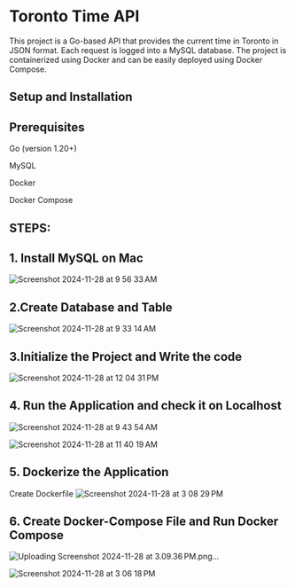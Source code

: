 # Toronto Time API
This project is a Go-based API that provides the current time in Toronto in JSON format. Each request is logged into a MySQL database. The project is containerized using Docker and can be easily deployed using Docker Compose.

##
## Setup and Installation

## Prerequisites

Go (version 1.20+)

MySQL

Docker

Docker Compose

##

## STEPS:

## 1. Install MySQL on Mac
![Screenshot 2024-11-28 at 9 56 33 AM](https://github.com/user-attachments/assets/f18b3cd4-c1d4-41b7-b45c-ea0fa1ce21fd)



## 2.Create Database and Table
![Screenshot 2024-11-28 at 9 33 14 AM](https://github.com/user-attachments/assets/49368687-44b3-4a12-868c-21cf73ed0de4)



## 3.Initialize the Project and Write the code
![Screenshot 2024-11-28 at 12 04 31 PM](https://github.com/user-attachments/assets/b0971910-f073-4ef4-978b-272d53368edf)




## 4. Run the Application and check it on Localhost
![Screenshot 2024-11-28 at 9 43 54 AM](https://github.com/user-attachments/assets/800bbbcd-6ea3-43f9-9579-f8c42237aea4)

![Screenshot 2024-11-28 at 11 40 19 AM](https://github.com/user-attachments/assets/e5deed36-c9d4-4ec1-ba4c-47cf0574af95)


## 5. Dockerize the Application
Create Dockerfile
![Screenshot 2024-11-28 at 3 08 29 PM](https://github.com/user-attachments/assets/e4bc1564-16b1-4eb7-a73c-579d6abdc46a)



## 6. Create Docker-Compose File and Run Docker Compose

![Uploading Screenshot 2024-11-28 at 3.09.36 PM.png…]()


![Screenshot 2024-11-28 at 3 06 18 PM](https://github.com/user-attachments/assets/6b54bb3e-4010-4e8c-b109-574f5b93bd9b)




